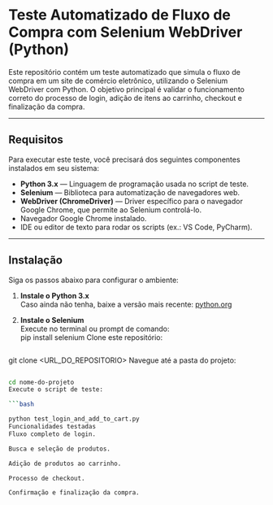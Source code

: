 # Teste Automatizado de Fluxo de Compra com Selenium WebDriver (Python)

Este repositório contém um teste automatizado que simula o fluxo de compra em um site de comércio eletrônico, utilizando o Selenium WebDriver com Python. O objetivo principal é validar o funcionamento correto do processo de login, adição de itens ao carrinho, checkout e finalização da compra.

---

## Requisitos

Para executar este teste, você precisará dos seguintes componentes instalados em seu sistema:

- **Python 3.x** — Linguagem de programação usada no script de teste.  
- **Selenium** — Biblioteca para automatização de navegadores web.  
- **WebDriver (ChromeDriver)** — Driver específico para o navegador Google Chrome, que permite ao Selenium controlá-lo.  
- Navegador Google Chrome instalado.  
- IDE ou editor de texto para rodar os scripts (ex.: VS Code, PyCharm).  

---

## Instalação

Siga os passos abaixo para configurar o ambiente:

1. **Instale o Python 3.x**  
   Caso ainda não tenha, baixe a versão mais recente: [python.org](https://www.python.org/downloads/)

2. **Instale o Selenium**  
   Execute no terminal ou prompt de comando:  
   pip install selenium
Clone este repositório:
   ```bash

git clone <URL_DO_REPOSITORIO>
Navegue até a pasta do projeto:

   ```bash

cd nome-do-projeto
Execute o script de teste:

   ```bash

python test_login_and_add_to_cart.py
Funcionalidades testadas
Fluxo completo de login.

Busca e seleção de produtos.

Adição de produtos ao carrinho.

Processo de checkout.

Confirmação e finalização da compra.
